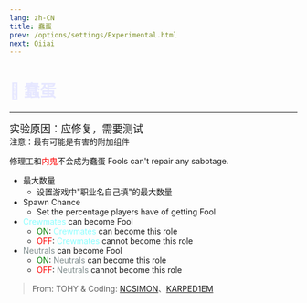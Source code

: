 ```yaml
---
lang: zh-CN
title: 蠢蛋
prev: /options/settings/Experimental.html
next: Oiiai
---
```


# <font color=#e6e7ff>👻 <b>蠢蛋</b></font> <Badge text="Addon" type="tip" vertical="middle"/>

***

<font size=4em>实验原因：应修复，需要测试</font><br>
注意：最有可能是有害的附加组件

修理工和<font color=red>内鬼</font>不会成为蠢蛋 Fools can't repair any sabotage.

- 最大数量
  - 设置游戏中"职业名自己填"的最大数量
- Spawn Chance
  - Set the percentage players have of getting Fool
- <font color=#8cffff>Crewmates</font> can become Fool
  - <font color=green>ON</font>: <font color=#8cffff>Crewmates</font> can become this role
  - <font color=red>OFF</font>: <font color=#8cffff>Crewmates</font> cannot become this role
- <font color=#7f8c8d>Neutrals</font> can become Fool
  - <font color=green>ON</font>: <font color=#7f8c8d>Neutrals</font> can become this role
  - <font color=red>OFF</font>: <font color=#7f8c8d>Neutrals</font> cannot become this role

> From: TOHY & Coding: [NCSIMON](https://github.com/NCSIMON)、[KARPED1EM](https://github.com/KARPED1EM)
